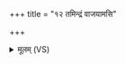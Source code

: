 +++
title = "१२ तमिन्द्रं वाजयामसि"

+++
<details><summary>मूलम् (VS)</summary>

तमिन्द्रं॑ वाजयामसि म॒हे वृ॒त्राय॒ हन्त॑वे। स वृषा॑ वृष॒भो भु॑वत् ॥
</details>
